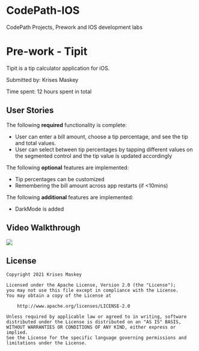 # CodePath-IOS
CodePath Projects, Prework and IOS development labs

# Pre-work - Tipit

Tipit is a tip calculator application for iOS.

Submitted by: Krises Maskey

Time spent: 12 hours spent in total

## User Stories
The following **required** functionality is complete:

* User can enter a bill amount, choose a tip percentage, and see the tip and total values.
* User can select between tip percentages by tapping different values on the segmented control and the tip value is updated accordingly

The following **optional** features are implemented:

* Tip percentages can be customized
* Remembering the bill amount across app restarts (if <10mins)

The following **additional** features are implemented:

- DarkMode is added

## Video Walkthrough
![](https://i.imgur.com/LDIRzZE.gif)


## License

    Copyright 2021 Krises Maskey

    Licensed under the Apache License, Version 2.0 (the "License");
    you may not use this file except in compliance with the License.
    You may obtain a copy of the License at

        http://www.apache.org/licenses/LICENSE-2.0

    Unless required by applicable law or agreed to in writing, software
    distributed under the License is distributed on an "AS IS" BASIS,
    WITHOUT WARRANTIES OR CONDITIONS OF ANY KIND, either express or implied.
    See the License for the specific language governing permissions and
    limitations under the License.
